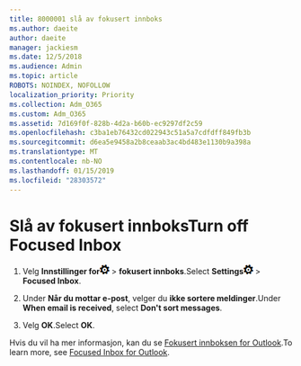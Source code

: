 ```yaml
---
title: 8000001 slå av fokusert innboks
ms.author: daeite
author: daeite
manager: jackiesm
ms.date: 12/5/2018
ms.audience: Admin
ms.topic: article
ROBOTS: NOINDEX, NOFOLLOW
localization_priority: Priority
ms.collection: Adm_O365
ms.custom: Adm_O365
ms.assetid: 7d169f0f-828b-4d2a-b60b-ec9297df2c59
ms.openlocfilehash: c3ba1eb76432cd022943c51a5a7cdfdff849fb3b
ms.sourcegitcommit: d6ea5e9458a2b8ceaab3ac4bd483e1130b9a398a
ms.translationtype: MT
ms.contentlocale: nb-NO
ms.lasthandoff: 01/15/2019
ms.locfileid: "28303572"
---
```

# <a name="turn-off-focused-inbox"></a><span data-ttu-id="56a11-102">Slå av fokusert innboks</span><span class="sxs-lookup"><span data-stu-id="56a11-102">Turn off Focused Inbox</span></span>

1. <span data-ttu-id="56a11-103">Velg **Innstillinger for**![innstillinger](media/f4b2e798-fff1-4a14-931f-5677a4543b58.png) \> **fokusert innboks**.</span><span class="sxs-lookup"><span data-stu-id="56a11-103">Select **Settings**![Settings](media/f4b2e798-fff1-4a14-931f-5677a4543b58.png) \> **Focused Inbox**.</span></span>
    
2. <span data-ttu-id="56a11-104">Under **Når du mottar e-post**, velger du **ikke sortere meldinger**.</span><span class="sxs-lookup"><span data-stu-id="56a11-104">Under **When email is received**, select **Don't sort messages**.</span></span>
    
3. <span data-ttu-id="56a11-105">Velg **OK**.</span><span class="sxs-lookup"><span data-stu-id="56a11-105">Select **OK**.</span></span>
    
<span data-ttu-id="56a11-106">Hvis du vil ha mer informasjon, kan du se [Fokusert innboksen for Outlook](https://go.microsoft.com/fwlink/p/?linkid=873108).</span><span class="sxs-lookup"><span data-stu-id="56a11-106">To learn more, see [Focused Inbox for Outlook](https://go.microsoft.com/fwlink/p/?linkid=873108).</span></span>
  

